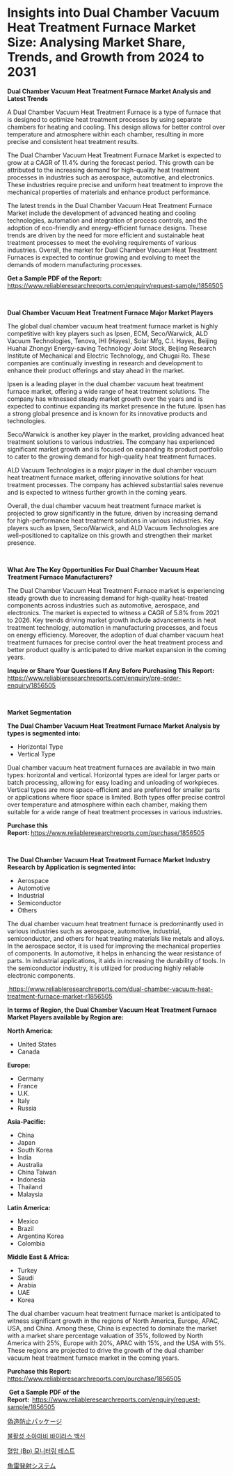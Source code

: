 <p><h1>Insights into Dual Chamber Vacuum Heat Treatment Furnace Market Size: Analysing Market Share, Trends, and Growth from 2024 to 2031</h1></p><p><strong>Dual Chamber Vacuum Heat Treatment Furnace Market Analysis and Latest Trends</strong></p>
<p><p>A Dual Chamber Vacuum Heat Treatment Furnace is a type of furnace that is designed to optimize heat treatment processes by using separate chambers for heating and cooling. This design allows for better control over temperature and atmosphere within each chamber, resulting in more precise and consistent heat treatment results.</p><p>The Dual Chamber Vacuum Heat Treatment Furnace Market is expected to grow at a CAGR of 11.4% during the forecast period. This growth can be attributed to the increasing demand for high-quality heat treatment processes in industries such as aerospace, automotive, and electronics. These industries require precise and uniform heat treatment to improve the mechanical properties of materials and enhance product performance.</p><p>The latest trends in the Dual Chamber Vacuum Heat Treatment Furnace Market include the development of advanced heating and cooling technologies, automation and integration of process controls, and the adoption of eco-friendly and energy-efficient furnace designs. These trends are driven by the need for more efficient and sustainable heat treatment processes to meet the evolving requirements of various industries. Overall, the market for Dual Chamber Vacuum Heat Treatment Furnaces is expected to continue growing and evolving to meet the demands of modern manufacturing processes.</p></p>
<p><strong>Get a Sample PDF of the Report:&nbsp;</strong> <a href="https://www.reliableresearchreports.com/enquiry/request-sample/1856505">https://www.reliableresearchreports.com/enquiry/request-sample/1856505</a></p>
<p>&nbsp;</p>
<p><strong>Dual Chamber Vacuum Heat Treatment Furnace Major Market Players</strong></p>
<p><p>The global dual chamber vacuum heat treatment furnace market is highly competitive with key players such as Ipsen, ECM, Seco/Warwick, ALD Vacuum Technologies, Tenova, IHI (Hayes), Solar Mfg, C.I. Hayes, Beijing Huahai Zhongyi Energy-saving Technology Joint Stock, Beijing Research Institute of Mechanical and Electric Technology, and Chugai Ro. These companies are continually investing in research and development to enhance their product offerings and stay ahead in the market.</p><p>Ipsen is a leading player in the dual chamber vacuum heat treatment furnace market, offering a wide range of heat treatment solutions. The company has witnessed steady market growth over the years and is expected to continue expanding its market presence in the future. Ipsen has a strong global presence and is known for its innovative products and technologies.</p><p>Seco/Warwick is another key player in the market, providing advanced heat treatment solutions to various industries. The company has experienced significant market growth and is focused on expanding its product portfolio to cater to the growing demand for high-quality heat treatment furnaces.</p><p>ALD Vacuum Technologies is a major player in the dual chamber vacuum heat treatment furnace market, offering innovative solutions for heat treatment processes. The company has achieved substantial sales revenue and is expected to witness further growth in the coming years.</p><p>Overall, the dual chamber vacuum heat treatment furnace market is projected to grow significantly in the future, driven by increasing demand for high-performance heat treatment solutions in various industries. Key players such as Ipsen, Seco/Warwick, and ALD Vacuum Technologies are well-positioned to capitalize on this growth and strengthen their market presence.</p></p>
<p>&nbsp;</p>
<p><strong>What Are The Key Opportunities For Dual Chamber Vacuum Heat Treatment Furnace Manufacturers?</strong></p>
<p><p>The Dual Chamber Vacuum Heat Treatment Furnace market is experiencing steady growth due to increasing demand for high-quality heat-treated components across industries such as automotive, aerospace, and electronics. The market is expected to witness a CAGR of 5.8% from 2021 to 2026. Key trends driving market growth include advancements in heat treatment technology, automation in manufacturing processes, and focus on energy efficiency. Moreover, the adoption of dual chamber vacuum heat treatment furnaces for precise control over the heat treatment process and better product quality is anticipated to drive market expansion in the coming years.</p></p>
<p><strong>Inquire or Share Your Questions If Any Before Purchasing This Report:</strong> <a href="https://www.reliableresearchreports.com/enquiry/pre-order-enquiry/1856505">https://www.reliableresearchreports.com/enquiry/pre-order-enquiry/1856505</a></p>
<p>&nbsp;</p>
<p><strong>Market Segmentation</strong></p>
<p><strong>The Dual Chamber Vacuum Heat Treatment Furnace Market Analysis by types is segmented into:</strong></p>
<p><ul><li>Horizontal Type</li><li>Vertical Type</li></ul></p>
<p><p>Dual chamber vacuum heat treatment furnaces are available in two main types: horizontal and vertical. Horizontal types are ideal for larger parts or batch processing, allowing for easy loading and unloading of workpieces. Vertical types are more space-efficient and are preferred for smaller parts or applications where floor space is limited. Both types offer precise control over temperature and atmosphere within each chamber, making them suitable for a wide range of heat treatment processes in various industries.</p></p>
<p><strong>Purchase this Report:&nbsp;</strong><a href="https://www.reliableresearchreports.com/purchase/1856505">https://www.reliableresearchreports.com/purchase/1856505</a></p>
<p>&nbsp;</p>
<p><strong>The Dual Chamber Vacuum Heat Treatment Furnace Market Industry Research by Application is segmented into:</strong></p>
<p><ul><li>Aerospace</li><li>Automotive</li><li>Industrial</li><li>Semiconductor</li><li>Others</li></ul></p>
<p><p>The dual chamber vacuum heat treatment furnace is predominantly used in various industries such as aerospace, automotive, industrial, semiconductor, and others for heat treating materials like metals and alloys. In the aerospace sector, it is used for improving the mechanical properties of components. In automotive, it helps in enhancing the wear resistance of parts. In industrial applications, it aids in increasing the durability of tools. In the semiconductor industry, it is utilized for producing highly reliable electronic components.</p></p>
<p><a href="https://www.reliableresearchreports.com/dual-chamber-vacuum-heat-treatment-furnace-market-r1856505">&nbsp;https://www.reliableresearchreports.com/dual-chamber-vacuum-heat-treatment-furnace-market-r1856505</a></p>
<p><strong>In terms of Region, the Dual Chamber Vacuum Heat Treatment Furnace Market Players available by Region are:</strong></p>
<p>
    <p> <strong> North America: </strong>
        <ul>
            <li>United States</li>
            <li>Canada</li>
        </ul>
        </p> 
    <p> <strong> Europe: </strong>
        <ul>
            <li>Germany</li>
            <li>France</li>
            <li>U.K.</li>
            <li>Italy</li>
            <li>Russia</li>
        </ul>
        </p> 
    <p> <strong> Asia-Pacific: </strong>
        <ul>
            <li>China</li>
            <li>Japan</li>
            <li>South Korea</li>
            <li>India</li>
            <li>Australia</li>
            <li>China Taiwan</li>
            <li>Indonesia</li>
            <li>Thailand</li>
            <li>Malaysia</li>
        </ul>
        </p> 
    <p> <strong> Latin America: </strong>
        <ul>
            <li>Mexico</li>
            <li>Brazil</li>
            <li>Argentina Korea</li>
            <li>Colombia</li>
        </ul>
        </p> 
    <p> <strong> Middle East & Africa: </strong>
        <ul>
            <li>Turkey</li>
            <li>Saudi</li>
            <li>Arabia</li>
            <li>UAE</li>
            <li>Korea</li>
        </ul>
    </p>
    </p>
<p><p>The dual chamber vacuum heat treatment furnace market is anticipated to witness significant growth in the regions of North America, Europe, APAC, USA, and China. Among these, China is expected to dominate the market with a market share percentage valuation of 35%, followed by North America with 25%, Europe with 20%, APAC with 15%, and the USA with 5%. These regions are projected to drive the growth of the dual chamber vacuum heat treatment furnace market in the coming years.</p></p>
<p><strong>Purchase this Report: </strong><a href="https://www.reliableresearchreports.com/purchase/1856505">https://www.reliableresearchreports.com/purchase/1856505</a></p>
<p>&nbsp;<strong>Get a Sample PDF of the Report:&nbsp;&nbsp;</strong><a href="https://www.reliableresearchreports.com/enquiry/request-sample/1856505">https://www.reliableresearchreports.com/enquiry/request-sample/1856505</a></p>
<p><strong></strong></p>
<p><p><a href="https://medium.com/@josephmiller1959/%E5%8D%B0%E5%88%B7%E7%89%A9%E3%81%AE%E9%98%B2%E8%85%90%E5%8C%85%E8%A3%85%E5%B8%82%E5%A0%B4%E8%A6%8F%E6%A8%A1%E3%81%A8%E5%B8%82%E5%A0%B4%E5%8B%95%E5%90%91-%E5%AE%8C%E5%85%A8%E3%81%AA%E6%A5%AD%E7%95%8C%E6%A6%82%E8%A6%81-2024%E5%B9%B4%E3%81%8B%E3%82%892031%E5%B9%B4%E3%81%BE%E3%81%A7-650b70fc219a">偽造防止パッケージ</a></p><p><a href="https://medium.com/@dellkoepp03/%EB%B9%84%ED%99%9C%EC%84%B1-%EC%86%8C%EC%95%84%EB%A7%88%EB%B9%84-%EB%B0%B1%EC%8B%A0-%EC%8B%9C%EC%9E%A5-%EA%B7%9C%EB%AA%A8-%EC%8B%9C%EC%9E%A5-%EC%A0%84%EB%A7%9D-%EB%B0%8F-%EC%8B%9C%EC%9E%A5-%EC%98%88%EC%B8%A1-2024%EB%85%84%EB%B6%80%ED%84%B0-2031%EB%85%84%EA%B9%8C%EC%A7%80-4fb4d422a619">불활성 소아마비 바이러스 백신</a></p><p><a href="https://medium.com/@seanturner6262/%ED%98%88%EC%95%95-bp-%EB%AA%A8%EB%8B%88%ED%84%B0%EB%A7%81-%EC%8B%9C%EC%9E%A5-%EA%B2%BD%EC%9F%81-%EB%B6%84%EC%84%9D-%EC%8B%9C%EC%9E%A5-%EB%8F%99%ED%96%A5-%EB%B0%8F-2031%EB%85%84%EA%B9%8C%EC%A7%80%EC%9D%98-%EC%98%88%EC%B8%A1-e295059dcaee">혈압 (Bp) 모니터링 테스트</a></p><p><a href="https://medium.com/@kelscdowell78456/%E9%AD%9A%E9%9B%B7%E7%99%BA%E5%B0%84%E3%82%B7%E3%82%B9%E3%83%86%E3%83%A0%E3%81%AE%E5%B8%82%E5%A0%B4-2031%E5%B9%B4%E3%81%BE%E3%81%A7%E3%81%AE%E3%83%88%E3%83%AC%E3%83%B3%E3%83%89-%E4%BA%88%E6%B8%AC-%E7%AB%B6%E4%BA%89%E5%88%86%E6%9E%90-6e74dd16538c">魚雷発射システム</a></p></p>